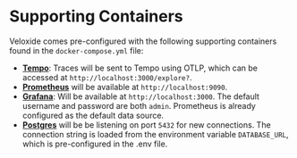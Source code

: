 # Supporting Containers

Veloxide comes pre-configured with the following supporting containers found in the `docker-compose.yml` file:

- **[Tempo](https://grafana.com/oss/tempo/)**: Traces will be sent to Tempo using OTLP, which can be accessed at `http://localhost:3000/explore?`.
- **[Prometheus](https://prometheus.io/)** will be available at `http://localhost:9090`.
- **[Grafana](https://grafana.com/)**: Will be available at `http://localhost:3000`. The default username and password are both `admin`. Prometheus is already configured as the default data source.
- **[Postgres](https://www.postgresql.org/)** will be be listening on port `5432` for new connections. The connection string is loaded from the environment variable `DATABASE_URL`, which is pre-configured in the .env file.
